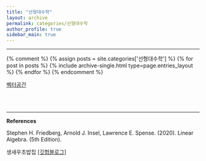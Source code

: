 ```yaml
---
title: "선형대수학"
layout: archive
permalink: categories/선형대수학
author_profile: true
sidebar_main: true
---
```


<!-- 공백이 포함되어 있는 카테고리 이름의 경우 site.categories['a b c'] 이런식으로! -->

***

{% comment %}
{% assign posts = site.categories['선형대수학'] %}
{% for post in posts %} {% include archive-single.html type=page.entries_layout %} {% endfor %}
{% endcomment %}


[벡터공간](/선형대수학/vectorspace)




<br/><br/>

***

**References**

Stephen H. Friedberg, Arnold J. Insel, Lawrence E. Spense. (2020). Linear Algebra. (5th Edition).

생새우초밥집 <a href="https://freshrimpsushi.github.io/" class="">[깃헙블로그]</a>

